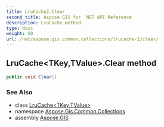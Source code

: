 ```yaml
---
title: LruCache2.Clear
second_title: Aspose.GIS for .NET API Reference
description: LruCache method. 
type: docs
weight: 50
url: /net/aspose.gis.common.collections/lrucache-2/clear/
---
```

## LruCache&lt;TKey,TValue&gt;.Clear method

```csharp
public void Clear()
```

### See Also

* class [LruCache&lt;TKey,TValue&gt;](../)
* namespace [Aspose.Gis.Common.Collections](../../lrucache-2/)
* assembly [Aspose.GIS](../../../)


